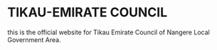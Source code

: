 # TIKAU-EMIRATE COUNCIL
this is the official website for Tikau Emirate Council of Nangere Local Government Area.
